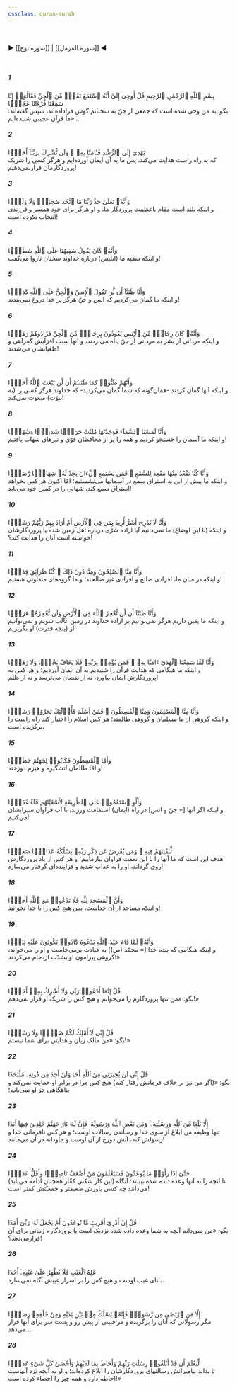 ```yaml
---
cssclass: quran-surah
---
```

<br>

▶ [[سورة نوح]] | [[سورة المزمل]] ◀

<br>

##### 1

<span class="ayah">بِسْمِ ٱللَّهِ ٱلرَّحْمَٰنِ ٱلرَّحِيمِ قُلْ أُوحِىَ إِلَىَّ أَنَّهُ ٱسْتَمَعَ نَفَرٌۭ مِّنَ ٱلْجِنِّ فَقَالُوٓا۟ إِنَّا سَمِعْنَا قُرْءَانًا عَجَبًۭا</span>
<br><span class="ayah_translation">بگو: به من وحی شده است که جمعی از جنّ به سخنانم گوش فراداده‌اند، سپس گفته‌اند: «ما قرآن عجیبی شنیده‌ایم...</span>

##### 2

<span class="ayah">يَهْدِىٓ إِلَى ٱلرُّشْدِ فَـَٔامَنَّا بِهِۦ ۖ وَلَن نُّشْرِكَ بِرَبِّنَآ أَحَدًۭا</span>
<br><span class="ayah_translation">که به راه راست هدایت می‌کند، پس ما به آن ایمان آورده‌ایم و هرگز کسی را شریک پروردگارمان قرارنمی‌دهیم!</span>

##### 3

<span class="ayah">وَأَنَّهُۥ تَعَٰلَىٰ جَدُّ رَبِّنَا مَا ٱتَّخَذَ صَٰحِبَةًۭ وَلَا وَلَدًۭا</span>
<br><span class="ayah_translation">و اینکه بلند است مقام باعظمت پروردگار ما، و او هرگز برای خود همسر و فرزندی انتخاب نکرده است!</span>

##### 4

<span class="ayah">وَأَنَّهُۥ كَانَ يَقُولُ سَفِيهُنَا عَلَى ٱللَّهِ شَطَطًۭا</span>
<br><span class="ayah_translation">و اینکه سفیه ما (ابلیس) درباره خداوند سخنان ناروا می‌گفت!</span>

##### 5

<span class="ayah">وَأَنَّا ظَنَنَّآ أَن لَّن تَقُولَ ٱلْإِنسُ وَٱلْجِنُّ عَلَى ٱللَّهِ كَذِبًۭا</span>
<br><span class="ayah_translation">و اینکه ما گمان می‌کردیم که انس و جنّ هرگز بر خدا دروغ نمی‌بندند!</span>

##### 6

<span class="ayah">وَأَنَّهُۥ كَانَ رِجَالٌۭ مِّنَ ٱلْإِنسِ يَعُوذُونَ بِرِجَالٍۢ مِّنَ ٱلْجِنِّ فَزَادُوهُمْ رَهَقًۭا</span>
<br><span class="ayah_translation">و اینکه مردانی از بشر به مردانی از جنّ پناه می‌بردند، و آنها سبب افزایش گمراهی و طغیانشان می‌شدند!</span>

##### 7

<span class="ayah">وَأَنَّهُمْ ظَنُّوا۟ كَمَا ظَنَنتُمْ أَن لَّن يَبْعَثَ ٱللَّهُ أَحَدًۭا</span>
<br><span class="ayah_translation">و اینکه آنها گمان کردند -همان‌گونه که شما گمان می‌کردید- که خداوند هرگز کسی را (به نبوّت) مبعوث نمی‌کند!</span>

##### 8

<span class="ayah">وَأَنَّا لَمَسْنَا ٱلسَّمَآءَ فَوَجَدْنَٰهَا مُلِئَتْ حَرَسًۭا شَدِيدًۭا وَشُهُبًۭا</span>
<br><span class="ayah_translation">و اینکه ما آسمان را جستجو کردیم و همه را پر از محافظان قوّی و تیرهای شهاب یافتیم!</span>

##### 9

<span class="ayah">وَأَنَّا كُنَّا نَقْعُدُ مِنْهَا مَقَٰعِدَ لِلسَّمْعِ ۖ فَمَن يَسْتَمِعِ ٱلْءَانَ يَجِدْ لَهُۥ شِهَابًۭا رَّصَدًۭا</span>
<br><span class="ayah_translation">و اینکه ما پیش از این به استراق سمع در آسمانها می‌نشستیم؛ امّا اکنون هر کس بخواهد استراق سمع کند، شهابی را در کمین خود می‌یابد!</span>

##### 10

<span class="ayah">وَأَنَّا لَا نَدْرِىٓ أَشَرٌّ أُرِيدَ بِمَن فِى ٱلْأَرْضِ أَمْ أَرَادَ بِهِمْ رَبُّهُمْ رَشَدًۭا</span>
<br><span class="ayah_translation">و اینکه (با این اوضاع) ما نمی‌دانیم آیا اراده شرّی درباره اهل زمین شده یا پروردگارشان خواسته است آنان را هدایت کند؟!</span>

##### 11

<span class="ayah">وَأَنَّا مِنَّا ٱلصَّٰلِحُونَ وَمِنَّا دُونَ ذَٰلِكَ ۖ كُنَّا طَرَآئِقَ قِدَدًۭا</span>
<br><span class="ayah_translation">و اینکه در میان ما، افرادی صالح و افرادی غیر صالحند؛ و ما گروه‌های متفاوتی هستیم!</span>

##### 12

<span class="ayah">وَأَنَّا ظَنَنَّآ أَن لَّن نُّعْجِزَ ٱللَّهَ فِى ٱلْأَرْضِ وَلَن نُّعْجِزَهُۥ هَرَبًۭا</span>
<br><span class="ayah_translation">و اینکه ما یقین داریم هرگز نمی‌توانیم بر اراده خداوند در زمین غالب شویم و نمی‌توانیم از (پنجه قدرت) او بگریزیم!</span>

##### 13

<span class="ayah">وَأَنَّا لَمَّا سَمِعْنَا ٱلْهُدَىٰٓ ءَامَنَّا بِهِۦ ۖ فَمَن يُؤْمِنۢ بِرَبِّهِۦ فَلَا يَخَافُ بَخْسًۭا وَلَا رَهَقًۭا</span>
<br><span class="ayah_translation">و اینکه ما هنگامی که هدایت قرآن را شنیدیم به آن ایمان آوردیم؛ و هر کس به پروردگارش ایمان بیاورد، نه از نقصان می‌ترسد و نه از ظلم!</span>

##### 14

<span class="ayah">وَأَنَّا مِنَّا ٱلْمُسْلِمُونَ وَمِنَّا ٱلْقَٰسِطُونَ ۖ فَمَنْ أَسْلَمَ فَأُو۟لَٰٓئِكَ تَحَرَّوْا۟ رَشَدًۭا</span>
<br><span class="ayah_translation">و اینکه گروهی از ما مسلمان و گروهی ظالمند؛ هر کس اسلام را اختیار کند راه راست را برگزیده است،</span>

##### 15

<span class="ayah">وَأَمَّا ٱلْقَٰسِطُونَ فَكَانُوا۟ لِجَهَنَّمَ حَطَبًۭا</span>
<br><span class="ayah_translation">و امّا ظالمان آتشگیره و هیزم دوزخند!</span>

##### 16

<span class="ayah">وَأَلَّوِ ٱسْتَقَٰمُوا۟ عَلَى ٱلطَّرِيقَةِ لَأَسْقَيْنَٰهُم مَّآءً غَدَقًۭا</span>
<br><span class="ayah_translation">و اینکه اگر آنها [= جنّ و انس‌] در راه (ایمان) استقامت ورزند، با آب فراوان سیرابشان می‌کنیم!</span>

##### 17

<span class="ayah">لِّنَفْتِنَهُمْ فِيهِ ۚ وَمَن يُعْرِضْ عَن ذِكْرِ رَبِّهِۦ يَسْلُكْهُ عَذَابًۭا صَعَدًۭا</span>
<br><span class="ayah_translation">هدف این است که ما آنها را با این نعمت فراوان بیازماییم؛ و هر کس از یاد پروردگارش روی گرداند، او را به عذاب شدید و فزاینده‌ای گرفتار می‌سازد!</span>

##### 18

<span class="ayah">وَأَنَّ ٱلْمَسَٰجِدَ لِلَّهِ فَلَا تَدْعُوا۟ مَعَ ٱللَّهِ أَحَدًۭا</span>
<br><span class="ayah_translation">و اینکه مساجد از آن خداست، پس هیچ کس را با خدا نخوانید!</span>

##### 19

<span class="ayah">وَأَنَّهُۥ لَمَّا قَامَ عَبْدُ ٱللَّهِ يَدْعُوهُ كَادُوا۟ يَكُونُونَ عَلَيْهِ لِبَدًۭا</span>
<br><span class="ayah_translation">و اینکه هنگامی که بنده خدا [= محمّد (ص)] به عبادت برمی‌خاست و او را می‌خواند، گروهی پیرامون او بشدّت ازدحام می‌کردند!»</span>

##### 20

<span class="ayah">قُلْ إِنَّمَآ أَدْعُوا۟ رَبِّى وَلَآ أُشْرِكُ بِهِۦٓ أَحَدًۭا</span>
<br><span class="ayah_translation">بگو: «من تنها پروردگارم را می‌خوانم و هیچ کس را شریک او قرار نمی‌دهم!»</span>

##### 21

<span class="ayah">قُلْ إِنِّى لَآ أَمْلِكُ لَكُمْ ضَرًّۭا وَلَا رَشَدًۭا</span>
<br><span class="ayah_translation">بگو: «من مالک زیان و هدایتی برای شما نیستم!»</span>

##### 22

<span class="ayah">قُلْ إِنِّى لَن يُجِيرَنِى مِنَ ٱللَّهِ أَحَدٌۭ وَلَنْ أَجِدَ مِن دُونِهِۦ مُلْتَحَدًا</span>
<br><span class="ayah_translation">بگو: «(اگر من نیز بر خلاف فرمانش رفتار کنم) هیچ کس مرا در برابر او حمایت نمی‌کند و پناهگاهی جز او نمی‌یابم؛</span>

##### 23

<span class="ayah">إِلَّا بَلَٰغًۭا مِّنَ ٱللَّهِ وَرِسَٰلَٰتِهِۦ ۚ وَمَن يَعْصِ ٱللَّهَ وَرَسُولَهُۥ فَإِنَّ لَهُۥ نَارَ جَهَنَّمَ خَٰلِدِينَ فِيهَآ أَبَدًا</span>
<br><span class="ayah_translation">تنها وظیفه من ابلاغ از سوی خدا و رساندن رسالات اوست؛ و هر کس نافرمانی خدا و رسولش کند، آتش دوزخ از آن اوست و جاودانه در آن می‌مانند!</span>

##### 24

<span class="ayah">حَتَّىٰٓ إِذَا رَأَوْا۟ مَا يُوعَدُونَ فَسَيَعْلَمُونَ مَنْ أَضْعَفُ نَاصِرًۭا وَأَقَلُّ عَدَدًۭا</span>
<br><span class="ayah_translation">(این کار شکنی کفّار همچنان ادامه می‌یابد) تا آنچه را به آنها وعده داده شده ببینند؛ آنگاه می‌دانند چه کسی یاورش ضعیفتر و جمعیّتش کمتر است!</span>

##### 25

<span class="ayah">قُلْ إِنْ أَدْرِىٓ أَقَرِيبٌۭ مَّا تُوعَدُونَ أَمْ يَجْعَلُ لَهُۥ رَبِّىٓ أَمَدًا</span>
<br><span class="ayah_translation">بگو: «من نمی‌دانم آنچه به شما وعده داده شده نزدیک است یا پروردگارم زمانی برای آن قرارمی‌دهد؟!</span>

##### 26

<span class="ayah">عَٰلِمُ ٱلْغَيْبِ فَلَا يُظْهِرُ عَلَىٰ غَيْبِهِۦٓ أَحَدًا</span>
<br><span class="ayah_translation">دانای غیب اوست و هیچ کس را بر اسرار غیبش آگاه نمی‌سازد،</span>

##### 27

<span class="ayah">إِلَّا مَنِ ٱرْتَضَىٰ مِن رَّسُولٍۢ فَإِنَّهُۥ يَسْلُكُ مِنۢ بَيْنِ يَدَيْهِ وَمِنْ خَلْفِهِۦ رَصَدًۭا</span>
<br><span class="ayah_translation">مگر رسولانی که آنان را برگزیده و مراقبینی از پیش رو و پشت سر برای آنها قرار می‌دهد...</span>

##### 28

<span class="ayah">لِّيَعْلَمَ أَن قَدْ أَبْلَغُوا۟ رِسَٰلَٰتِ رَبِّهِمْ وَأَحَاطَ بِمَا لَدَيْهِمْ وَأَحْصَىٰ كُلَّ شَىْءٍ عَدَدًۢا</span>
<br><span class="ayah_translation">تا بداند پیامبرانش رسالتهای پروردگارشان را ابلاغ کرده‌اند؛ و او به آنچه نزد آنهاست احاطه دارد و همه چیز را احصاء کرده است!»</span>


